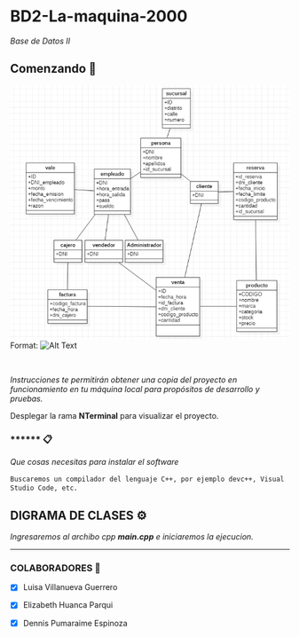 # BD2-La-maquina-2000

_Base de Datos II_


## Comenzando 👾

![GitHub Logo](/imagess/dc.png)
Format: ![Alt Text](url)

<p align="center"><img src=""/></p> 

_Instrucciones te permitirán obtener una copia del proyecto en funcionamiento en tu máquina local para propósitos de desarrollo y pruebas._

Desplegar la rama **NTerminal** para visualizar el proyecto.


### ****** 📋

_Que cosas necesitas para instalar el software_

```
Buscaremos un compilador del lenguaje C++, por ejemplo devc++, Visual Studio Code, etc.
```

## DIGRAMA DE CLASES ⚙️

_Ingresaremos al archibo cpp **main.cpp** e iniciaremos la ejecucion._

---

### COLABORADORES 🔩

- [x] Luisa Villanueva Guerrero
- [x] Elizabeth Huanca Parqui
- [x] Dennis Pumaraime Espinoza





